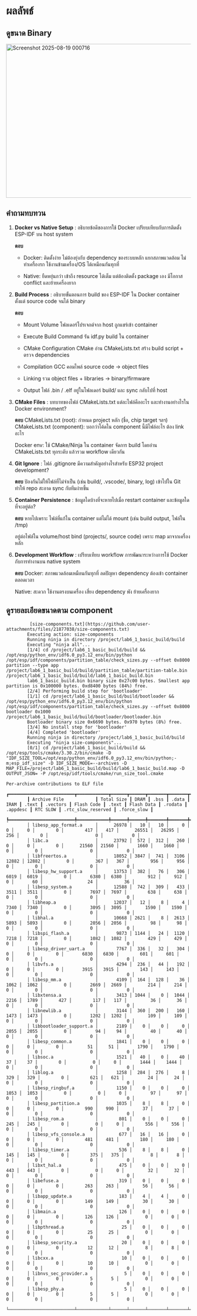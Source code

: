 # ผลลัพธ์
## ดูขนาด Binary 
<img width="801" height="418" alt="Screenshot 2025-08-19 000716" src="https://github.com/user-attachments/assets/296527f9-3b8e-4bab-a3dd-de9a7c332bdc" />




## คำถามทบทวน

1. **Docker vs Native Setup** : อธิบายข้อดีของการใช้ Docker เปรียบเทียบกับการติดตั้ง ESP-IDF บน host system
   
   **ตอบ**
     - Docker: ติดตั้งง่าย ไม่ต้องยุ่งกับ dependency ของระบบหลัก แยกสภาพแวดล้อม ไม่ทำเครื่องรก ใช้งานข้ามเครื่อง/OS ได้เหมือนกันทุกที่

     - Native: ยืดหยุ่นกว่า เข้าถึง resource ได้เต็ม แต่ต้องติดตั้ง package เอง มีโอกาส conflict และย้ายเครื่องยาก
  
2.  **Build Process** : อธิบายขั้นตอนการ build ของ ESP-IDF ใน Docker container ตั้งแต่ source code จนได้ binary

    **ตอบ**
    - Mount Volume  โฟลเดอร์โปรเจกต์จาก host ถูกแชร์เข้า container

    - Execute Build Command  รัน idf.py build ใน container

    - CMake Configuration  CMake อ่าน CMakeLists.txt สร้าง build script + ตรวจ dependencies

    - Compilation  GCC คอมไพล์ source code → object files

    - Linking  รวม object files + libraries → binary/firmware

    - Output ไฟล์ .bin / .elf อยู่ในโฟลเดอร์ build/ และ sync กลับไปที่ host


3. **CMake Files** : บทบาทของไฟล์ CMakeLists.txt แต่ละไฟล์คืออะไร และทำงานอย่างไรใน Docker environment?



    **ตอบ**
   CMakeLists.txt (root): กำหนด project หลัก (ชื่อ, chip target ฯลฯ) CMakeLists.txt (component): บอกว่าโค้ดใน component นี้มีไฟล์อะไร ต้อง link อะไร
   
   Docker env: ใช้ CMake/Ninja ใน container จัดการ build โดยอ่าน CMakeLists.txt ทุกระดับ แล้วรวม workflow เดียวกัน
   
   
5. **Git Ignore** : ไฟล์ .gitignore มีความสำคัญอย่างไรสำหรับ ESP32 project development?



    **ตอบ**
   ป้องกันไม่ให้ไฟล์ที่ไม่จำเป็น (เช่น build/, .vscode/, binary, log) เข้าไปใน Git ทำให้ repo สะอาด sync กับทีมง่ายขึ้น

   
7. **Container Persistence** : ข้อมูลใดบ้างที่จะหายไปเมื่อ restart container และข้อมูลใดที่จะอยู่ต่อ?



   **ตอบ**
    หายไปเพราะ ไฟล์ที่แก้ใน container แต่ไม่ได้ mount (เช่น build output, ไฟล์ใน /tmp)

    อยู่ต่อไฟล์ใน volume/host bind (projects/, source code) เพราะ map มาจากเครื่องหลัก
 

9. **Development Workflow** : เปรียบเทียบ workflow การพัฒนาระหว่างการใช้ Docker กับการทำงานบน native system



   **ตอบ**
   Docker: สภาพแวดล้อมเหมือนกันทุกที่ ลดปัญหา dependency ต้องเข้า container ตลอดเวลา

   Native: สะดวก ใช้งานตรงบนเครื่อง เสี่ยง dependency พัง ย้ายเครื่องยาก








## ดูรายละเอียดขนาดตาม component

             [size-components.txt](https://github.com/user-attachments/files/21877038/size-components.txt)
            Executing action: size-components
            Running ninja in directory /project/lab6_1_basic_build/build
            Executing "ninja all"...
            [1/4] cd /project/lab6_1_basic_build/build && /opt/esp/python_env/idf6.0_py3.12_env/bin/python /opt/esp/idf/components/partition_table/check_sizes.py --offset 0x8000 partition --type app /project/lab6_1_basic_build/build/partition_table/partition-table.bin /project/lab6_1_basic_build/build/lab6_1_basic_build.bin
            lab6_1_basic_build.bin binary size 0x27c00 bytes. Smallest app partition is 0x100000 bytes. 0xd8400 bytes (84%) free.
            [2/4] Performing build step for 'bootloader'
            [1/1] cd /project/lab6_1_basic_build/build/bootloader && /opt/esp/python_env/idf6.0_py3.12_env/bin/python /opt/esp/idf/components/partition_table/check_sizes.py --offset 0x8000 bootloader 0x1000 /project/lab6_1_basic_build/build/bootloader/bootloader.bin
            Bootloader binary size 0x6690 bytes. 0x970 bytes (8%) free.
            [3/4] No install step for 'bootloader'
            [4/4] Completed 'bootloader'
            Running ninja in directory /project/lab6_1_basic_build/build
            Executing "ninja size-components"...
            [0/1] cd /project/lab6_1_basic_build/build && /opt/esp/tools/cmake/3.30.2/bin/cmake -D "IDF_SIZE_TOOL=/opt/esp/python_env/idf6.0_py3.12_env/bin/python;-m;esp_idf_size" -D IDF_SIZE_MODE=--archives -D MAP_FILE=/project/lab6_1_basic_build/build/lab6_1_basic_build.map -D OUTPUT_JSON= -P /opt/esp/idf/tools/cmake/run_size_tool.cmake
                                                                                        Per-archive contributions to ELF file                                                                             
            ┏━━━━━━━━━━━━━━━━━━━━━━━━━┳━━━━━━━━━━━━┳━━━━━━┳━━━━━━┳━━━━━━━┳━━━━━━━┳━━━━━━━┳━━━━━━━━━━┳━━━━━━━━━━━━┳━━━━━━━┳━━━━━━━━━━━━┳━━━━━━━━━┳━━━━━━━━━━┳━━━━━━━━━━┳━━━━━━━━━━━━━━━━━━━━┳━━━━━━━━━━━━━┓
            ┃ Archive File            ┃ Total Size ┃ DRAM ┃ .bss ┃ .data ┃  IRAM ┃ .text ┃ .vectors ┃ Flash Code ┃ .text ┃ Flash Data ┃ .rodata ┃ .appdesc ┃ RTC SLOW ┃ .rtc_slow_reserved ┃ .force_slow ┃
            ┡━━━━━━━━━━━━━━━━━━━━━━━━━╇━━━━━━━━━━━━╇━━━━━━╇━━━━━━╇━━━━━━━╇━━━━━━━╇━━━━━━━╇━━━━━━━━━━╇━━━━━━━━━━━━╇━━━━━━━╇━━━━━━━━━━━━╇━━━━━━━━━╇━━━━━━━━━━╇━━━━━━━━━━╇━━━━━━━━━━━━━━━━━━━━╇━━━━━━━━━━━━━┩
            │ libesp_app_format.a     │      26978 │   10 │   10 │     0 │     0 │     0 │        0 │        417 │   417 │      26551 │   26295 │      256 │        0 │                  0 │           0 │
            │ libc.a                  │      23792 │  572 │  312 │   260 │     0 │     0 │        0 │      21560 │ 21560 │       1660 │    1660 │        0 │        0 │                  0 │           0 │
            │ libfreertos.a           │      18052 │ 3847 │  741 │  3106 │ 12882 │ 12882 │        0 │        367 │   367 │        956 │     956 │        0 │        0 │                  0 │           0 │
            │ libesp_hw_support.a     │      13753 │  382 │   76 │   306 │  6019 │  6019 │        0 │       6380 │  6380 │        912 │     912 │        0 │       60 │                 24 │          36 │
            │ libesp_system.a         │      12588 │  742 │  309 │   433 │  3511 │  3511 │        0 │       7697 │  7697 │        638 │     638 │        0 │        0 │                  0 │           0 │
            │ libheap.a               │      12037 │   12 │    8 │     4 │  7340 │  7340 │        0 │       3095 │  3095 │       1590 │    1590 │        0 │        0 │                  0 │           0 │
            │ libhal.a                │      10668 │ 2621 │    8 │  2613 │  5893 │  5893 │        0 │       2056 │  2056 │         98 │      98 │        0 │        0 │                  0 │           0 │
            │ libspi_flash.a          │       9873 │ 1144 │   24 │  1120 │  7218 │  7218 │        0 │       1082 │  1082 │        429 │     429 │        0 │        0 │                  0 │           0 │
            │ libesp_driver_uart.a    │       7767 │  336 │   32 │   304 │     0 │     0 │        0 │       6830 │  6830 │        601 │     601 │        0 │        0 │                  0 │           0 │
            │ libvfs.a                │       4294 │  236 │   44 │   192 │     0 │     0 │        0 │       3915 │  3915 │        143 │     143 │        0 │        0 │                  0 │           0 │
            │ libesp_mm.a             │       4109 │  164 │  128 │    36 │  1062 │  1062 │        0 │       2669 │  2669 │        214 │     214 │        0 │        0 │                  0 │           0 │
            │ libxtensa.a             │       3413 │ 1044 │    0 │  1044 │  2216 │  1789 │      427 │        117 │   117 │         36 │      36 │        0 │        0 │                  0 │           0 │
            │ libnewlib.a             │       3144 │  360 │  200 │   160 │  1473 │  1473 │        0 │       1202 │  1202 │        109 │     109 │        0 │        0 │                  0 │           0 │
            │ libbootloader_support.a │       2189 │    0 │    0 │     0 │  2055 │  2055 │        0 │         94 │    94 │         40 │      40 │        0 │        0 │                  0 │           0 │
            │ libesp_common.a         │       1841 │    0 │    0 │     0 │     0 │     0 │        0 │         51 │    51 │       1790 │    1790 │        0 │        0 │                  0 │           0 │
            │ libsoc.a                │       1521 │   40 │    0 │    40 │    37 │    37 │        0 │          0 │     0 │       1444 │    1444 │        0 │        0 │                  0 │           0 │
            │ liblog.a                │       1258 │  284 │  276 │     8 │   329 │   329 │        0 │        621 │   621 │         24 │      24 │        0 │        0 │                  0 │           0 │
            │ libesp_ringbuf.a        │       1150 │    0 │    0 │     0 │  1053 │  1053 │        0 │          0 │     0 │         97 │      97 │        0 │        0 │                  0 │           0 │
            │ libesp_partition.a      │       1035 │    8 │    8 │     0 │     0 │     0 │        0 │        990 │   990 │         37 │      37 │        0 │        0 │                  0 │           0 │
            │ libesp_rom.a            │        801 │    0 │    0 │     0 │   245 │   245 │        0 │          0 │     0 │        556 │     556 │        0 │        0 │                  0 │           0 │
            │ libesp_vfs_console.a    │        677 │   16 │   16 │     0 │     0 │     0 │        0 │        481 │   481 │        180 │     180 │        0 │        0 │                  0 │           0 │
            │ libesp_timer.a          │        536 │    8 │    8 │     0 │   145 │   145 │        0 │        375 │   375 │          8 │       8 │        0 │        0 │                  0 │           0 │
            │ libxt_hal.a             │        475 │    0 │    0 │     0 │   443 │   443 │        0 │          0 │     0 │         32 │      32 │        0 │        0 │                  0 │           0 │
            │ libefuse.a              │        319 │    0 │    0 │     0 │     0 │     0 │        0 │        263 │   263 │         56 │      56 │        0 │        0 │                  0 │           0 │
            │ libapp_update.a         │        183 │    4 │    4 │     0 │     0 │     0 │        0 │        149 │   149 │         30 │      30 │        0 │        0 │                  0 │           0 │
            │ libmain.a               │        126 │    0 │    0 │     0 │     0 │     0 │        0 │        126 │   126 │          0 │       0 │        0 │        0 │                  0 │           0 │
            │ libpthread.a            │         25 │    0 │    0 │     0 │     0 │     0 │        0 │         25 │    25 │          0 │       0 │        0 │        0 │                  0 │           0 │
            │ libesp_security.a       │         20 │    0 │    0 │     0 │     0 │     0 │        0 │         12 │    12 │          8 │       8 │        0 │        0 │                  0 │           0 │
            │ libcxx.a                │         10 │    0 │    0 │     0 │     0 │     0 │        0 │         10 │    10 │          0 │       0 │        0 │        0 │                  0 │           0 │
            │ libnvs_sec_provider.a   │          5 │    0 │    0 │     0 │     0 │     0 │        0 │          5 │     5 │          0 │       0 │        0 │        0 │                  0 │           0 │
            │ libesp_phy.a            │          5 │    0 │    0 │     0 │     0 │     0 │        0 │          5 │     5 │          0 │       0 │        0 │        0 │                  0 │           0 │
            └─────────────────────────┴────────────┴──────┴──────┴───────┴───────┴───────┴──────────┴────────────┴───────┴────────────┴─────────┴──────────┴──────────┴────────────────────┴─────────────┘


